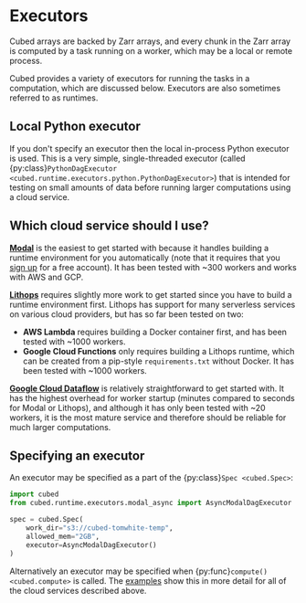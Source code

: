 # Executors

Cubed arrays are backed by Zarr arrays, and every chunk in the Zarr array is computed by a task running on a worker, which may be a local or remote process.

Cubed provides a variety of executors for running the tasks in a computation, which are discussed below. Executors are also sometimes referred to as runtimes.

## Local Python executor

If you don't specify an executor then the local in-process Python executor is used. This is a very simple, single-threaded executor (called {py:class}`PythonDagExecutor <cubed.runtime.executors.python.PythonDagExecutor>`) that is intended for testing on small amounts of data before running larger computations using a cloud service.

## Which cloud service should I use?

[**Modal**](https://modal.com/) is the easiest to get started with because it handles building a runtime environment for you automatically (note that it requires that you [sign up](https://modal.com/signup) for a free account).
It has been tested with ~300 workers and works with AWS and GCP.

[**Lithops**](https://lithops-cloud.github.io/) requires slightly more work to get started since you have to build a runtime environment first.
Lithops has support for many serverless services on various cloud providers, but has so far been tested on two:
- **AWS Lambda** requires building a Docker container first, and has been tested with ~1000 workers.
- **Google Cloud Functions** only requires building a Lithops runtime, which can be created from a pip-style `requirements.txt` without Docker. It has been tested with ~1000 workers.

[**Google Cloud Dataflow**](https://cloud.google.com/dataflow) is relatively straightforward to get started with. It has the highest overhead for worker startup (minutes compared to seconds for Modal or Lithops), and although it has only been tested with ~20 workers, it is the most mature service and therefore should be reliable for much larger computations.

## Specifying an executor

An executor may be specified as a part of the {py:class}`Spec <cubed.Spec>`:

```python
import cubed
from cubed.runtime.executors.modal_async import AsyncModalDagExecutor

spec = cubed.Spec(
    work_dir="s3://cubed-tomwhite-temp",
    allowed_mem="2GB",
    executor=AsyncModalDagExecutor()
)
```

Alternatively an executor may be specified when {py:func}`compute() <cubed.compute>` is called. The [examples](https://github.com/tomwhite/cubed/tree/main/examples/README.md) show this in more detail for all of the cloud services described above.
